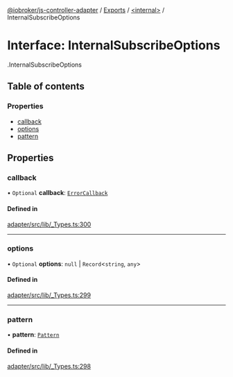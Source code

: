 [@iobroker/js-controller-adapter](../README.md) / [Exports](../modules.md) / [<internal\>](../modules/internal_.md) / InternalSubscribeOptions

# Interface: InternalSubscribeOptions

[<internal>](../modules/internal_.md).InternalSubscribeOptions

## Table of contents

### Properties

- [callback](internal_.InternalSubscribeOptions.md#callback)
- [options](internal_.InternalSubscribeOptions.md#options)
- [pattern](internal_.InternalSubscribeOptions.md#pattern)

## Properties

### callback

• `Optional` **callback**: [`ErrorCallback`](../modules/internal_.md#errorcallback)

#### Defined in

[adapter/src/lib/_Types.ts:300](https://github.com/ioBroker/ioBroker.js-controller/blob/7e1697a1/packages/adapter/src/lib/_Types.ts#L300)

___

### options

• `Optional` **options**: ``null`` \| `Record`<`string`, `any`\>

#### Defined in

[adapter/src/lib/_Types.ts:299](https://github.com/ioBroker/ioBroker.js-controller/blob/7e1697a1/packages/adapter/src/lib/_Types.ts#L299)

___

### pattern

• **pattern**: [`Pattern`](../modules/internal_.md#pattern)

#### Defined in

[adapter/src/lib/_Types.ts:298](https://github.com/ioBroker/ioBroker.js-controller/blob/7e1697a1/packages/adapter/src/lib/_Types.ts#L298)
